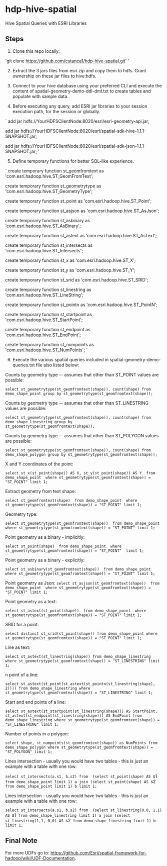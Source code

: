 # hdp-hive-spatial
Hive Spatial Queries with ESRI Libraries

## Steps
1. Clone this repo locally:

`git clone https://github.com/cstanca1/hdp-hive-spatial.git' 
'

2. Extract the 3 jars files from esri.zip and copy them to hdfs. Grant ownership on these jar files to hive:hdfs.

3. Connect to your hive database using your preferred CLI and execute the content of spatial-geometry-demo-ddl-dml.txt to create tables and populate with sample data.

4. Before executing any query, add ESRI jar libraries to your session execution path, for the session or globally.


`
add jar hdfs://YourHDFSClientNode:8020/esri/esri-geometry-api.jar;

add jar hdfs://YourHDFSClientNode:8020/esri/spatial-sdk-hive-1.1.1-SNAPSHOT.jar;

add jar hdfs://YourHDFSClientNode:8020/esri/spatial-sdk-json-1.1.1-SNAPSHOT.jar;
'

5. Define temporary functions for better SQL-like experience.

`
create temporary function st_geomfromtext as 'com.esri.hadoop.hive.ST_GeomFromText';

create temporary function st_geometrytype as 'com.esri.hadoop.hive.ST_GeometryType';

create temporary function st_point as 'com.esri.hadoop.hive.ST_Point';

create temporary function st_asjson as 'com.esri.hadoop.hive.ST_AsJson';

create temporary function st_asbinary as 'com.esri.hadoop.hive.ST_AsBinary';

create temporary function st_astext as 'com.esri.hadoop.hive.ST_AsText';

create temporary function st_intersects as 'com.esri.hadoop.hive.ST_Intersects';

create temporary function st_x as 'com.esri.hadoop.hive.ST_X';

create temporary function st_y as 'com.esri.hadoop.hive.ST_Y';

create temporary function st_srid as 'com.esri.hadoop.hive.ST_SRID';

create temporary function st_linestring as 'com.esri.hadoop.hive.ST_LineString';

create temporary function st_pointn as 'com.esri.hadoop.hive.ST_PointN';

create temporary function st_startpoint as 'com.esri.hadoop.hive.ST_StartPoint';

create temporary function st_endpoint as 'com.esri.hadoop.hive.ST_EndPoint';

create temporary function st_numpoints as 'com.esri.hadoop.hive.ST_NumPoints';
`

6. Execute the various spatial queries included in spatial-geometry-demo-queries.txt file also listed below:

Counts by geometry type -- assumes that other than ST_POINT values are possible:

`
select st_geometrytype(st_geomfromtext(shape)), count(shape)
from demo_shape_point
group by st_geometrytype(st_geomfromtext(shape));
`

Counts by geometry type -- assumes that other than ST_LINESTRING values are possible:

`
select st_geometrytype(st_geomfromtext(shape)), count(shape)
from demo_shape_linestring
group by st_geometrytype(st_geomfromtext(shape));
`

Counts by geometry type -- assumes that other than ST_POLYGON values are possible:

`
select st_geometrytype(st_geomfromtext(shape)), count(shape)
from demo_shape_polygon
group by st_geometrytype(st_geomfromtext(shape));
`

X and Y coordinates of the point:

`
select st_x(st_point(shape)) AS X, st_y(st_point(shape)) AS Y 
from demo_shape_point 
where st_geometrytype(st_geomfromtext(shape)) = "ST_POINT"
limit 1;
`

Extract geometry from text shape:

`
select st_geomfromtext(shape) 
from demo_shape_point 
where st_geometrytype(st_geomfromtext(shape)) = "ST_POINT"
limit 1;
`

Geometry type:

`
select st_geometrytype(st_geomfromtext(shape)) 
from demo_shape_point 
where st_geometrytype(st_geomfromtext(shape)) = "ST_POINT"
limit 1;
`

Point geometry as a binary - implicitly:

`
select st_point(shape) 
from demo_shape_point 
where st_geometrytype(st_geomfromtext(shape)) = "ST_POINT" 
limit 1;
`

Point geometry as a binary - explicitly:

`
select st_asbinary(st_geomfromtext(shape)) 
from demo_shape_point 
where st_geometrytype(st_geomfromtext(shape)) = "ST_POINT"
limit 1;
`

Point geometry as Json:
`
select st_asjson(st_geomfromtext(shape)) 
from demo_shape_point 
where st_geometrytype(st_geomfromtext(shape)) = "ST_POINT"
limit 1;
`

Point geometry as a text:

`
select st_astext(st_point(shape)) 
from demo_shape_point 
where st_geometrytype(st_geomfromtext(shape)) = "ST_POINT"
limit 1;
`

SRID for a point:

`
select distinct st_srid(st_point(shape))
from demo_shape_point
where st_geometrytype(st_geomfromtext(shape)) = "ST_POINT"
limit 1;
`

Line as text:

`
select st_astext(st_linestring(shape))
from demo_shape_linestring
where st_geometrytype(st_geomfromtext(shape)) = "ST_LINESTRING"
limit 1;
`

n point of a line:

`
select st_astext(st_point(st_astext(st_pointn(st_linestring(shape), 2))))
from demo_shape_linestring
where st_geometrytype(st_geomfromtext(shape)) = "ST_LINESTRING"
limit 1;
`

Start and end points of a line:

`
select st_astext(st_startpoint(st_linestring(shape))) AS StartPoint, 
       st_astext(st_endpoint(st_linestring(shape))) AS EndPoint
from demo_shape_linestring
where st_geometrytype(st_geomfromtext(shape)) = "ST_LINESTRING"
limit 1;
`

Number of points in a polygon:

`
select shape, st_numpoints(st_geomfromtext(shape)) as NumPoints
from demo_shape_polygon
where st_geometrytype(st_geomfromtext(shape)) = "ST_POLYGON"
limit 1;
`

Lines intersection - usually you would have two tables - this is just an example with a table with one row:

`
select st_intersects(a.s1, b.s2)
from 
   (select st_point(shape) AS  `s1` 
      from demo_shape_point limit 1) a join
   (select st_point(shape) AS  `s2` 
      from demo_shape_point limit 1) b
limit 1;
`

Lines intersection - usually you would have two tables - this is just an example with a table with one row:

`
select st_intersects(a.s1, b.s2)
from 
   (select st_linestring(0,0, 1,1) AS  `s1` 
      from demo_shape_linestring limit 1) a join
   (select st_linestring(1,1, 0,0) AS  `s2` 
      from demo_shape_linestring limit 1) b
limit 1;
`

## Final Note

For more UDFs go to: https://github.com/Esri/spatial-framework-for-hadoop/wiki/UDF-Documentation.